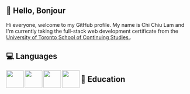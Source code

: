 ## 👋 Hello, Bonjour
Hi everyone, welcome to my GitHub profile. My name is Chi Chiu Lam and I'm currently taking the full-stack web development certificate from the [University of Toronto School of Continuing Studies.](https://bootcamp.learn.utoronto.ca/coding/). 

## 💻 Languages
<img align="left" src="https://user-images.githubusercontent.com/108379616/191407260-950ae469-a4f4-410f-a705-e5a7b3701f2b.svg" width="48">
<img align="left" src="https://user-images.githubusercontent.com/108379616/191407637-add57689-13dc-4ab0-9d00-327cbd1b4c67.svg" width="48">
<img align="left" src="https://user-images.githubusercontent.com/108379616/191412255-23d85bc2-e1b0-4fe2-bb63-f8216212a827.svg" width="48">
<img align="left" src="https://user-images.githubusercontent.com/108379616/191412392-ab3d9baa-c203-4d52-a6f4-23a6e68003d7.svg" width="48">


## 📖 Education

